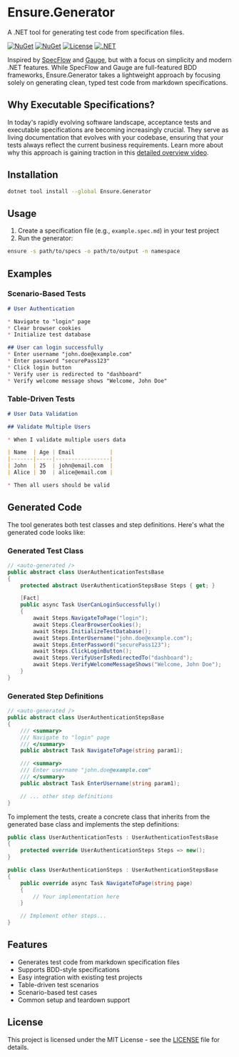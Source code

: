 # Ensure.Generator

A .NET tool for generating test code from specification files.

[![NuGet](https://img.shields.io/nuget/v/Ensure.Generator.svg)](https://www.nuget.org/packages/Ensure.Generator)
[![NuGet](https://img.shields.io/nuget/dt/Ensure.Generator.svg)](https://www.nuget.org/packages/Ensure.Generator)
[![License](https://img.shields.io/github/license/foondook/ensure)](LICENSE)
[![.NET](https://img.shields.io/badge/.NET-9.0-512BD4)](https://www.nuget.org/packages/Ensure.Generator)

Inspired by [SpecFlow](https://specflow.org/) and [Gauge](https://gauge.org/), but with a focus on simplicity and modern .NET features. While SpecFlow and Gauge are full-featured BDD frameworks, Ensure.Generator takes a lightweight approach by focusing solely on generating clean, typed test code from markdown specifications.

## Why Executable Specifications?

In today's rapidly evolving software landscape, acceptance tests and executable specifications are becoming increasingly crucial. They serve as living documentation that evolves with your codebase, ensuring that your tests always reflect the current business requirements. Learn more about why this approach is gaining traction in this [detailed overview video](https://youtu.be/NsOUKfzyZiU).

## Installation

```bash
dotnet tool install --global Ensure.Generator
```

## Usage

1. Create a specification file (e.g., `example.spec.md`) in your test project
2. Run the generator:

```bash
ensure -s path/to/specs -o path/to/output -n namespace
```

## Examples

### Scenario-Based Tests

```markdown
# User Authentication

* Navigate to "login" page
* Clear browser cookies
* Initialize test database

## User can login successfully
* Enter username "john.doe@example.com"
* Enter password "securePass123"
* Click login button
* Verify user is redirected to "dashboard"
* Verify welcome message shows "Welcome, John Doe"
```

### Table-Driven Tests

```markdown
# User Data Validation

## Validate Multiple Users

* When I validate multiple users data

| Name  | Age | Email           |
|-------|-----|-----------------|
| John  | 25  | john@email.com  |
| Alice | 30  | alice@email.com |

* Then all users should be valid
```

## Generated Code

The tool generates both test classes and step definitions. Here's what the generated code looks like:

### Generated Test Class

```csharp
// <auto-generated />
public abstract class UserAuthenticationTestsBase
{
    protected abstract UserAuthenticationStepsBase Steps { get; }

    [Fact]
    public async Task UserCanLoginSuccessfully()
    {
        await Steps.NavigateToPage("login");
        await Steps.ClearBrowserCookies();
        await Steps.InitializeTestDatabase();
        await Steps.EnterUsername("john.doe@example.com");
        await Steps.EnterPassword("securePass123");
        await Steps.ClickLoginButton();
        await Steps.VerifyUserIsRedirectedTo("dashboard");
        await Steps.VerifyWelcomeMessageShows("Welcome, John Doe");
    }
}
```

### Generated Step Definitions

```csharp
// <auto-generated />
public abstract class UserAuthenticationStepsBase
{
    /// <summary>
    /// Navigate to "login" page
    /// </summary>
    public abstract Task NavigateToPage(string param1);

    /// <summary>
    /// Enter username "john.doe@example.com"
    /// </summary>
    public abstract Task EnterUsername(string param1);

    // ... other step definitions
}
```

To implement the tests, create a concrete class that inherits from the generated base class and implements the step definitions:

```csharp
public class UserAuthenticationTests : UserAuthenticationTestsBase
{
    protected override UserAuthenticationSteps Steps => new();
}

public class UserAuthenticationSteps : UserAuthenticationStepsBase
{
    public override async Task NavigateToPage(string page)
    {
        // Your implementation here
    }

    // Implement other steps...
}
```

## Features

- Generates test code from markdown specification files
- Supports BDD-style specifications
- Easy integration with existing test projects
- Table-driven test scenarios
- Scenario-based test cases
- Common setup and teardown support

## License

This project is licensed under the MIT License - see the [LICENSE](LICENSE) file for details. 